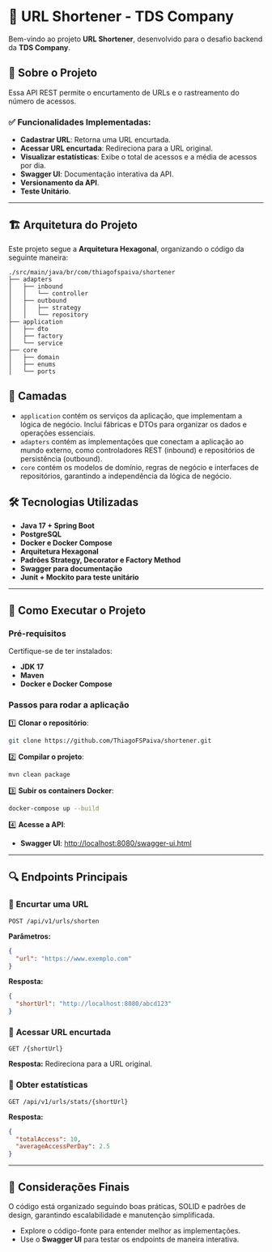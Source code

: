 # 📌 URL Shortener - TDS Company

Bem-vindo ao projeto **URL Shortener**, desenvolvido para o desafio backend da **TDS Company**. 

## 📜 Sobre o Projeto
Essa API REST permite o encurtamento de URLs e o rastreamento do número de acessos.

### ✅ Funcionalidades Implementadas:
- **Cadastrar URL**: Retorna uma URL encurtada.
- **Acessar URL encurtada**: Redireciona para a URL original.
- **Visualizar estatísticas**: Exibe o total de acessos e a média de acessos por dia.
- **Swagger UI**: Documentação interativa da API.
- **Versionamento da API**.
- **Teste Unitário**.

---

## 🏗 Arquitetura do Projeto
Este projeto segue a **Arquitetura Hexagonal**, organizando o código da seguinte maneira:

```text
./src/main/java/br/com/thiagofspaiva/shortener
├── adapters
│   ├── inbound
│   │   └── controller
│   ├── outbound
│   │   ├── strategy
│   │   └── repository
├── application
│   ├── dto
│   ├── factory
│   └── service
├── core
│   ├── domain
│   ├── enums
│   └── ports
```

## 📌 Camadas  

- `application` contém os serviços da aplicação, que implementam a lógica de negócio. Inclui fábricas e DTOs para organizar os dados e operações essenciais.  
- `adapters` contém as implementações que conectam a aplicação ao mundo externo, como controladores REST (inbound) e repositórios de persistência (outbound).  
- `core` contém os modelos de domínio, regras de negócio e interfaces de repositórios, garantindo a independência da lógica de negócio.  

## 🛠 Tecnologias Utilizadas
- **Java 17 + Spring Boot**
- **PostgreSQL**
- **Docker e Docker Compose**
- **Arquitetura Hexagonal**
- **Padrões Strategy, Decorator e Factory Method**
- **Swagger para documentação**
- **Junit + Mockito para teste unitário**

---

## 🚀 Como Executar o Projeto

### **Pré-requisitos**
Certifique-se de ter instalados:
- **JDK 17**
- **Maven**
- **Docker e Docker Compose**

### **Passos para rodar a aplicação**

1️⃣ **Clonar o repositório**:
```bash
git clone https://github.com/ThiagoFSPaiva/shortener.git
```

2️⃣ **Compilar o projeto**:
```bash
mvn clean package
```

3️⃣ **Subir os containers Docker**:
```bash
docker-compose up --build
```

4️⃣ **Acesse a API**:
- **Swagger UI**: [http://localhost:8080/swagger-ui.html](http://localhost:8080/swagger-ui.html)

---

## 🔍 Endpoints Principais

### 🔹 **Encurtar uma URL**
```http
POST /api/v1/urls/shorten
```
**Parâmetros:**
```json
{
  "url": "https://www.exemplo.com"
}
```
**Resposta:**
```json
{
  "shortUrl": "http://localhost:8080/abcd123"
}
```

### 🔹 **Acessar URL encurtada**
```http
GET /{shortUrl}
```
**Resposta:** Redireciona para a URL original.

### 🔹 **Obter estatísticas**
```http
GET /api/v1/urls/stats/{shortUrl}
```
**Resposta:**
```json
{
  "totalAccess": 10,
  "averageAccessPerDay": 2.5
}
```

---

## 📌 Considerações Finais

O código está organizado seguindo boas práticas, SOLID e padrões de design, garantindo escalabilidade e manutenção simplificada. 

- Explore o código-fonte para entender melhor as implementações.
- Use o **Swagger UI** para testar os endpoints de maneira interativa.

